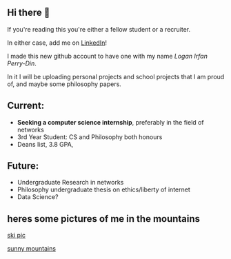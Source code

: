 ## Hi there 👋

If you're reading this you're either a fellow student or a recruiter.

In either case, add me on [LinkedIn](https://www.linkedin.com/in/logan-perry-din/)!


I made this new github account to have one with my name *Logan Irfan Perry-Din*.

In it I will be uploading personal projects and school projects that I am proud of, and maybe some philosophy papers.

## Current:
* **Seeking a computer science internship**, preferably in the field of networks
* 3rd Year Student: CS and Philosophy both honours
* Deans list, 3.8 GPA, 

## Future:
* Undergraduate Research in networks
* Philosophy undergraduate thesis on ethics/liberty of internet
* Data Science?

## heres some pictures of me in the mountains
[ski pic](ski_photo.jpg)

[sunny mountains](mountains_summer.jpg)
